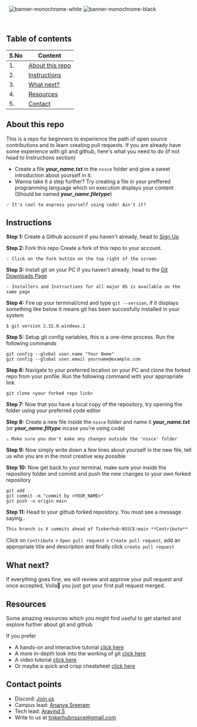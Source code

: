 &nbsp;
![banner-monochrome-white](https://user-images.githubusercontent.com/78845005/194773622-19635ddc-9de7-48ae-aa3d-29c765b935d5.png#gh-dark-mode-only)
![banner-monochrome-black](https://user-images.githubusercontent.com/78845005/194773628-5230b78f-159a-4bbe-b000-78fb81782048.png#gh-light-mode-only)

<br>

## Table of contents

| S.No | Content |
|----|----|
| 1. | [About this repo](#about-this-repo) |
| 2. | [Instructions](#instructions) |
| 3. | [What next?](#what-next) |
| 4. | [Resources](#resources) |
| 5. | [Contact](#contact-points) |

## About this repo 

This is a repo for beginners to experience the path of open source contributions and to learn creating pull requests. If you are already have some experience with git and github, here's what you need to do (if not head to Instructions section)
- Create a file _**your_name.txt**_ in the `nssce` folder and give a sweet introduction about yourself in it.
- Wanna take it a step further? Try creating a file in your preffered programming language which on execution displays your content (Should be named _**your_name.filetype**_)

``` 
💡 It's cool to express yourself using code! Ain't it?
```
  
## Instructions

**Step 1:** Create a Github account if you haven't already, head to [Sign Up](https://github.com/signup)

**Step 2:** Fork this repo
Create a fork of this repo to your account.
``` 
💡 Click on the Fork button on the top right of the screen
```

**Step 3:** Install git on your PC if you haven't already, head to the [Git Downloads Page](https://git-scm.com/downloads)
``` 
💡 Installers and Instructions for all major OS is available on the same page
```

**Step 4:** Fire up your terminal/cmd and type `git --version`, if it displays something like below it means git has been succesfully installed in your system
```
$ git version 2.32.0.windows.1
```

**Step 5:** Setup git config variables, this is a one-time process. Run the following commands

`git config --global user.name "Your Name"` <br>
`git config --global user.email yourname@example.com`

**Step 6:** Navigate to your preferred location on your PC and clone the forked repo from your profile. Run the following command with your appropriate link

`git clone <your forked repo link>`

**Step 7:** Now that you have a local copy of the repository, try opening the folder using your preferred code editor

**Step 8:** Create a new file inside the `nssce` folder and name it _**your_name.txt**_ (or _**your_name.filtype**_ incase you're using code)
```
⚠️ Make sure you don't make any changes outside the 'nssce' folder
```

**Step 9:** Now simply write down a few lines about yourself in the new file, tell us who you are in the most creative way possible

**Step 10:** Now get back to your terminal, make sure your inside the repository folder and commit and push the new changes to your own forked repository

`git add .` <br>
`git commit -m "commit by <YOUR_NAME>"` <br>
`git push -u origin main`

**Step 11:** Head to your github forked repository. You must see a message saying..
```markdown
This branch is X commits ahead of Tinkerhub-NSSCE:main **Contribute**
```
Click on `Contribute` > `Open pull request` > `Create pull request`, add an appropriate title and description and finally click `create pull request`
<br>

## What next?
If everything goes fine, we will review and approve your pull request and once accepted, Voila🎉 you just got your first pull request merged.

## Resources
Some amazing resources which you might find useful to get started and explore further about git and github

If you prefer
- A hands-on and interactive tutorial [click here](https://gitimmersion.com)
- A more in-depth look into the working of git [click here](https://dev.to/unseenwizzard/learn-git-concepts-not-commands-4gjc)
- A video tutorial [click here](https://youtu.be/HuKskPmxhy8)
- Or maybe a quick and crisp cheatsheet [click here](https://betterprogramming.pub/basic-git-github-cheat-sheet-fa020831cb35)

## Contact points
- Discord: [Join us](https://discord.gg/2bBPbdRud6)
- Campus lead: [Ananya Sreeram](https://wa.me/918279143974) 
- Tech lead: [Aravind S](https://wa.me/919496175003)
- Write to us at tinkerhubnssce@gmail.com
